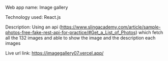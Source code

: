 Web app name: Image gallery

Technology used: React.js

Description: Using an api (https://www.slingacademy.com/article/sample-photos-free-fake-rest-api-for-practice/#Get_a_List_of_Photos) which fetch all the 132 images and able to show the image and the description each images

Live url link: https://imagegallery07.vercel.app/